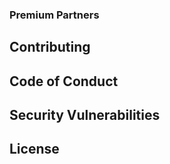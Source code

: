 


































### Premium Partners















## Contributing



## Code of Conduct



## Security Vulnerabilities



## License


